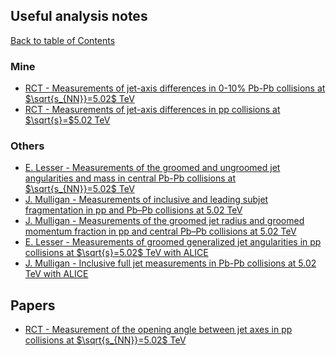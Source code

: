 <style TYPE="text/css">
code.has-jax {font: inherit; font-size: 100%; background: inherit; border: inherit;}
</style>
<script type="text/x-mathjax-config">
MathJax.Hub.Config({
    tex2jax: {
        inlineMath: [['$','$'], ['\\(','\\)']],
        skipTags: ['script', 'noscript', 'style', 'textarea', 'pre'] // removed 'code' entry
    }
});
MathJax.Hub.Queue(function() {
    var all = MathJax.Hub.getAllJax(), i;
    for(i = 0; i < all.length; i += 1) {
        all[i].SourceElement().parentNode.className += ' has-jax';
    }
});
</script>
<script type="text/javascript" src="https://cdnjs.cloudflare.com/ajax/libs/mathjax/2.7.4/MathJax.js?config=TeX-AMS_HTML-full"></script>

## Useful analysis notes
[Back to table of Contents](../README.md)

### Mine
- [RCT - Measurements of jet-axis differences in 0-10$\%$ Pb-Pb collisions at $\sqrt{s_{NN}}=5.02$ TeV](https://alice-notes.web.cern.ch/node/1300)
- [RCT - Measurements of jet-axis differences in pp collisions at $\sqrt{s}=$5.02 TeV](https://alice-notes.web.cern.ch/node/1169)

### Others
- [E. Lesser - Measurements of the groomed and ungroomed jet angularities and mass in central Pb-Pb collisions at $\sqrt{s_{NN}}=5.02$ TeV](https://alice-notes.web.cern.ch/node/1306)
- [J. Mulligan - Measurements of inclusive and leading subjet fragmentation in pp and Pb–Pb collisions at 5.02 TeV](https://alice-notes.web.cern.ch/node/1175)
- [J. Mulligan - Measurements of the groomed jet radius and groomed momentum fraction in pp and central Pb–Pb collisions at 5.02 TeV](https://alice-notes.web.cern.ch/node/1069)
- [E. Lesser - Measurements of groomed generalized jet angularities in pp collisions at $\sqrt{s}=5.02$ TeV with ALICE](https://alice-notes.web.cern.ch/node/1119)
- [J. Mulligan - Inclusive full jet measurements in Pb-Pb collisions at 5.02 TeV with ALICE](https://alice-notes.web.cern.ch/node/814)

## Papers
- [RCT - Measurement of the opening angle between jet axes in pp collisions at $\sqrt{s_{NN}}=5.02$ TeV](https://alice-publications.web.cern.ch/node/7656)
